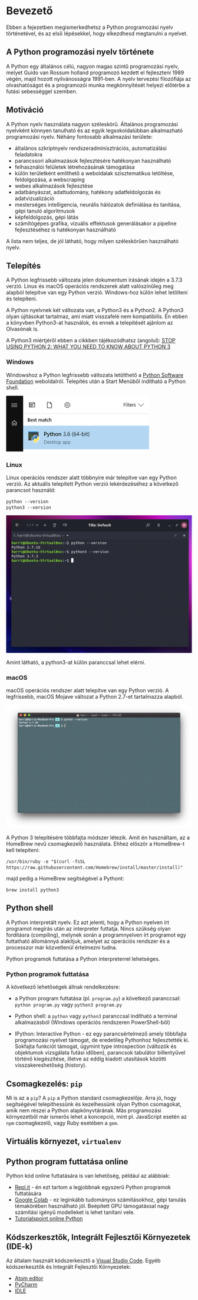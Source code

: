 # Bevezető

Ebben a fejezetben megismerkedhetsz a Python programozási nyelv történetével, és az első lépésekkel, hogy elkezdhesd megtanulni a nyelvet. 

## A Python programozási nyelv története

A Python egy általános célú, nagyon magas szintű programozási nyelv, melyet Guido van Rossum holland programozó kezdett el fejleszteni 1989 végén, majd hozott nyilvánosságra 1991-ben. A nyelv tervezési filozófiája az olvashatóságot és a programozói munka megkönnyítését helyezi előtérbe a futási sebességgel szemben.

## Motiváció

A Python nyelv használata nagyon széleskörű. Általános programozási nyelvként könnyen tanulható és az egyik legsokoldalúbban alkalmazható programozási nyelv. Néhány fontosabb alkalmazási területe:
- általános szkriptnyelv rendszeradminisztrációs, automatizálási feladatokra
- parancssori alkalmazások fejlesztésére hatékonyan használható
- felhasználói felületek létrehozásának támogatása 
- külön területként említhető a weboldalak szisztematikus letöltése, feldolgozása, a webscraping
- webes alkalmazások fejlesztése
- adatbányászat, adattudomány, hatékony adatfeldolgozás és adatvizualizáció
- mesterséges intelligencia, neurális hálózatok definiálása és tanítása, gépi tanuló algoritmusok 
- képfeldolgozás, gépi látás
- számítógépes grafika, vizuális effektusok generálásakor a pipeline fejlesztéséhez is hatékonyan használható

A lista nem teljes, de jól látható, hogy milyen széleskörűen használható nyelv.

## Telepítés

A Python legfrissebb változata jelen dokumentum írásának idején a 3.7.3 verzió. Linux és macOS operációs rendszerek alatt valószínűleg meg alapból telepítve van egy Python verzió. Windows-hoz külön lehet letölteni és telepíteni.

A Python nyelvnek két változata van, a Python3 és a Python2. A Python3 olyan újításokat tartalmaz, ami miatt visszafelé nem kompatibilis. Én ebben a könyvben Python3-at használok, és ennek a telepítését ajánlom az Olvasónak is.

A Python3 miértjéről ebben a cikkben tájékozódhatsz (angolul): [STOP USING PYTHON 2: WHAT YOU NEED TO KNOW ABOUT PYTHON 3](https://hackaday.com/2018/08/15/stop-using-python-2-what-you-need-to-know-about-python-3/)

### Windows

Windowshoz a Python legfrissebb változata letölthető a [Python Software Foundation](https://www.python.org/downloads/) weboldalról. Telepítés után a Start Menüből indítható a Python shell.

![Python in Windows Start Menu](./assets/Python_in_Windows_Start_Menu.png "Python in Windows Start Menu")

### Linux

Linux operációs rendszer alatt többnyire már telepítve van egy Python verzió. Az aktuális telepített Python verzió lekérdezéséhez a következő parancsot használd:

```
python --version
python3 --version
```

![Python in Linux](./assets/Python_in_Linux.png "Python in Linux")

Amint látható, a python3-at külön paranccsal lehet elérni.

### macOS

macOS operációs rendszer alatt telepítve van egy Python verzió. A legfrissebb, macOS Mojave változat a Python 2.7-et tartalmazza alapból. 

![Python in macOS](./assets/Python_in_macOS.png "Python in macOS")


A Python 3 telepítésére többfajta módszer létezik. Amit én használtam, az a HomeBrew nevű csomagkezelő használata. Ehhez először a HomeBrew-t kell telepíteni:

```
/usr/bin/ruby -e "$(curl -fsSL https://raw.githubusercontent.com/Homebrew/install/master/install)"
```

majd pedig a HomeBrew segítségével a Pythont:

```
brew install python3
```

## Python shell

A Python interpretált nyelv. Ez azt jelenti, hogy a Python nyelven írt programot megírás után az interpreter futtatja. Nincs szükség olyan fordításra (compiling), melynek során a programnyelven írt programot egy futtatható állománnyá alakítjuk, amelyet az operációs rendszer és a processzor már közvetlenül értelmezni tudna.

Python programok futtatása a Python interpreterrel lehetséges.

### Python programok futtatása 

A következő lehetőségek állnak rendelkezésre:

- a Python program futtatása (pl. ```program.py```) a következő paranccsal: ```python program.py``` vagy ```python3 program.py```

- Python shell: a ```python``` vagy ```python3``` paranccsal indítható a terminal alkalmazásból (Windows operációs rendszeren PowerShell-ből)

- IPython: Interactive Python - ez egy parancsértelmező amely többfajta programozási nyelvet támogat, de eredetileg Pythonhoz fejlesztették ki. Sokfajta funkciót támogat, úgymint type introspection (változók és objektumok vizsgálata futási időben), parancsok tabulátor billentyűvel történő kiegészítése, illetve az eddig kiadott utasítások közötti visszakereshetőség (history).

## Csomagkezelés: ```pip```

Mi is az a ```pip```? A ```pip``` a Python standard csomagkezelője. Arra jó, hogy segítségével telepíthessünk és kezelhessünk olyan Python csomagokat, amik nem részei a Python alapkönyvtárának. Más programozási környezetből már ismerős lehet a koncepció, mint pl. JavaScript esetén az ```npm``` csomagkezelő, vagy Ruby esetében a ```gem```. 

## Virtuális környezet, ```virtualenv```



## Python program futtatása online

Python kód online futtatására is van lehetőség, például az alábbiak:
- [Repl.it](https://repl.it) - én ezt tartom a legjobbnak egyszerű Python programok futtatására
- [Google Colab](https://colab.research.google.com/) - ez leginkább tudományos számításokhoz, gépi tanulás témakörében használható jól. Beépített GPU támogatással nagy számítási igényű modelleket is lehet tanítani vele.
- [Tutorialspoint online Python](https://www.tutorialspoint.com/execute_python_online.php)

## Kódszerkesztők, Integrált Fejlesztői Környezetek (IDE-k)

Az általam használt kódszerkesztő a [Visual Studio Code](https://code.visualstudio.com/). Egyéb kódszerkesztők és Integrált Fejlesztői Környezetek:
- [Atom editor](https://atom.io)
- [PyCharm](https://www.jetbrains.com/pycharm/)
- [IDLE](https://docs.python.org/3/library/idle.html)
